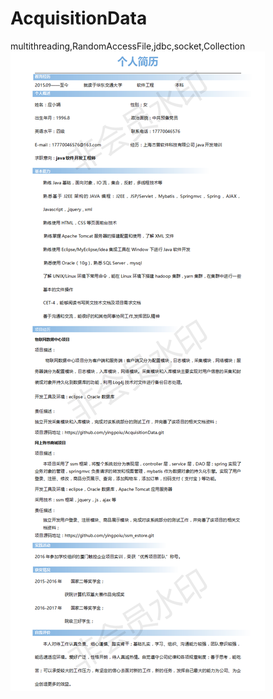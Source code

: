 # AcquisitionData
multithreading,RandomAccessFile,jdbc,socket,Collection
![images](https://github.com/yingpoiu/AcquisitionData/blob/master/images/BD1802-%E5%BA%94%E5%B0%8F%E5%A8%9F%E7%AE%80%E5%8E%862.png)
